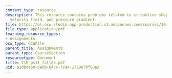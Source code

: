 ```yaml
---
content_type: resource
description: This resource contains problems related to streamline shapes of the 2-D
  velocity field, and pressure gradient.
file: https://ol-ocw-studio-app-production.s3.amazonaws.com/courses/16-01-unified-engineering-i-ii-iii-iv-fall-2005-spring-2006/a20bde680e0b64cc7ca4172967bf80a2_f10_ps11_fall03.pdf
file_type: application/pdf
learning_resource_types:
- Assignments
ocw_type: OCWFile
parent_title: Assignments
parent_type: CourseSection
resourcetype: Document
title: f10_ps11_fall03.pdf
uid: a20bde68-0e0b-64cc-7ca4-172967bf80a2
---
```


